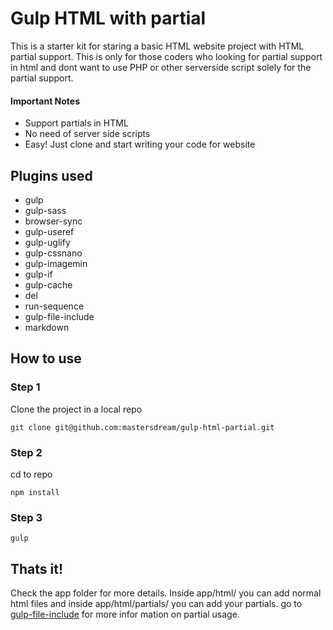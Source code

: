 # Gulp HTML with partial

This is a starter kit for staring a basic HTML website project with HTML partial support. This is only for those coders who looking for partial support in html and dont want to use PHP or other serverside script solely for the partial support.

#### Important Notes

 * Support partials in HTML
 * No need of server side scripts
 * Easy! Just clone and start writing your code for website

## Plugins used

 * gulp
 * gulp-sass
 * browser-sync
 * gulp-useref
 * gulp-uglify
 * gulp-cssnano
 * gulp-imagemin
 * gulp-if
 * gulp-cache
 * del
 * run-sequence
 * gulp-file-include
 * markdown

## How to use
	
  ### Step 1

Clone the project in a local repo 
    
    git clone git@github.com:mastersdream/gulp-html-partial.git

### Step 2
cd to repo 
	
    npm install
    
### Step 3

	gulp
    
## Thats it! 

Check the app folder for more details. Inside app/html/ you can add normal html files and inside app/html/partials/ you can add your partials. go to [gulp-file-include](https://www.npmjs.com/package/gulp-file-include) for more infor mation on partial usage.
